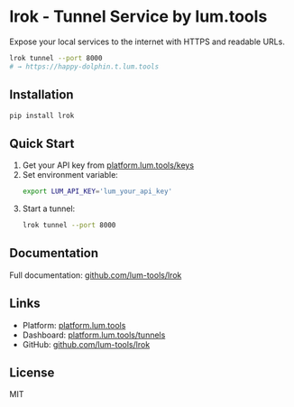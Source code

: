 # lrok - Tunnel Service by lum.tools

Expose your local services to the internet with HTTPS and readable URLs.

```bash
lrok tunnel --port 8000
# → https://happy-dolphin.t.lum.tools
```

## Installation

```bash
pip install lrok
```

## Quick Start

1. Get your API key from [platform.lum.tools/keys](https://platform.lum.tools/keys)
2. Set environment variable:
   ```bash
   export LUM_API_KEY='lum_your_api_key'
   ```
3. Start a tunnel:
   ```bash
   lrok tunnel --port 8000
   ```

## Documentation

Full documentation: [github.com/lum-tools/lrok](https://github.com/lum-tools/lrok)

## Links

- Platform: [platform.lum.tools](https://platform.lum.tools)
- Dashboard: [platform.lum.tools/tunnels](https://platform.lum.tools/tunnels)
- GitHub: [github.com/lum-tools/lrok](https://github.com/lum-tools/lrok)

## License

MIT

